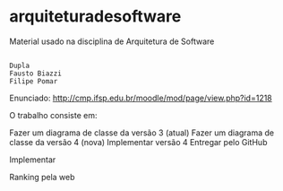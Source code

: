 # arquiteturadesoftware
Material usado na disciplina de Arquitetura de Software

~~~~~~~~~~~~~~~~~~~~~~~~~~~~~~~~~~~~~~~~~~~~~~

Dupla
Fausto Biazzi
Filipe Pomar

~~~~~~~~~~~~~~~~~~~~~~~~~~~~~~~~~~~~~~~~~~~~~~

Enunciado: http://cmp.ifsp.edu.br/moodle/mod/page/view.php?id=1218

O trabalho consiste em:

Fazer um diagrama de classe da versão 3 (atual)
Fazer um diagrama de classe da versão 4 (nova)
Implementar versão 4
Entregar pelo GitHub

Implementar

Ranking pela web    